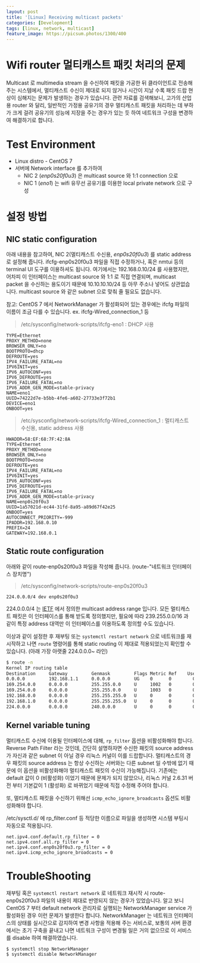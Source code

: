 ```yaml
---
layout: post
title: '[Linux] Receiving multicast packets'
categories: [Development]
tags: [linux, network, multicast]
feature_image: https://picsum.photos/1300/400
---
```

<!-- more -->
# Wifi router 멀티캐스트 패킷 처리의 문제
Multicast 로 multimedia stream 을 수신하여 패킷을 가공한 뒤 클라이언트로 전송해주는 시스템에서, 멀티캐스트 수신이 제대로 되지 않거나 시간이 지날 수록 패킷 드랍 현상이 심해지는 문제가 발생하는 경우가 있습니다. 관련 자료를 검색해보니, 고가의 산업용 router 와 달리, 일반적인 가정용 공유기의 경우 멀티캐스트 패킷을 처리하는 데 부하가 크게 걸려 공유기의 성능에 지장을 주는 경우가 있는 듯 하여 네트워크 구성을 변경하여 해결하기로 합니다.

# Test Environment
- Linux distro - CentOS 7
- 서버에 Network interface 를 추가하여
  - NIC 2 (_enp0s20f0u3_) 은 multicast source 와 1:1 connection 으로
  - NIC 1 (_eno1_) 는 wifi 유무선 공유기를 이용한 local private network 으로 구성

# 설정 방법

## NIC static configuration


아래 내용을 참고하여, NIC 2(멀티캐스트 수신용, _enp0s20f0u3_) 를 static address 로 설정해 줍니다. ifcfg-enp0s20f0u3 파일을 직접 수정하거나, 혹은 nmtui 등의 terminal UI 도구를 이용하셔도 됩니다. 여기에서는 192.168.0.10/24 를 사용했지만, 어차피 이 인터페이스는 multicast source 와 1:1 로 직접 연결되며, multicast packet 을 수신하는 용도이기 때문에 10.10.10.10/24 등 아무 주소나 넣어도 상관없습니다. multicast source 와 같은 subnet 으로 맞춰 줄 필요도 없습니다.

참고: CentOS 7 에서 NetworkManager 가 활성화되어 있는 경우에는 ifcfg 파일의 이름이 조금 다를 수 있습니다. ex. ifcfg-Wired_connection_1 등

> /etc/sysconfig/network-scripts/ifcfg-eno1 : DHCP 사용
```shell
TYPE=Ethernet
PROXY_METHOD=none
BROWSER_ONLY=no
BOOTPROTO=dhcp
DEFROUTE=yes
IPV4_FAILURE_FATAL=no
IPV6INIT=yes
IPV6_AUTOCONF=yes
IPV6_DEFROUTE=yes
IPV6_FAILURE_FATAL=no
IPV6_ADDR_GEN_MODE=stable-privacy
NAME=eno1
UUID=74222d7e-b5bb-4fe6-a602-27733e3f72b1
DEVICE=eno1
ONBOOT=yes
```
> /etc/sysconfig/network-scripts/ifcfg-Wired_connection_1 : 멀티캐스트 수신용, static address  사용
```shell
HWADDR=58:EF:68:7F:42:8A
TYPE=Ethernet
PROXY_METHOD=none
BROWSER_ONLY=no
BOOTPROTO=none
DEFROUTE=yes
IPV4_FAILURE_FATAL=no
IPV6INIT=yes
IPV6_AUTOCONF=yes
IPV6_DEFROUTE=yes
IPV6_FAILURE_FATAL=no
IPV6_ADDR_GEN_MODE=stable-privacy
NAME=enp0s20f0u3
UUID=1a57021d-ec44-31fd-8a95-a89d67f42e25
ONBOOT=yes
AUTOCONNECT_PRIORITY=-999
IPADDR=192.168.0.10
PREFIX=24
GATEWAY=192.168.0.1
```

## Static route configuration

아래와 같이 route-enp0s20f0u3 파일을 작성해 줍니다. (route-"네트워크 인터페이스 장치명")

> /etc/sysconfig/network-scripts/route-enp0s20f0u3

```
224.0.0.0/4 dev enp0s20f0u3
```
224.0.0.0/4 는 [IETF](ietf.org) 에서 정의한 multicast address range 입니다. 모든 멀티캐스트 패킷은 이 인터페이스를 통해 받도록 정의했지만, 필요에 따라 239.255.0.0/16 과 같이 특정 address 대역만 이 인터페이스를 이용하도록 정의할 수도 있습니다.

이상과 같이 설정한 후 재부팅 또는 `systemctl restart network` 으로 네트워크를 재시작하고 나면 `route` 명령어를 통해 static routing 이 제대로 적용되었는지 확인할 수 있습니다. (아래 가장 아랫줄 224.0.0.0~ 라인)

```zsh
$ route -n
Kernel IP routing table
Destination     Gateway         Genmask         Flags Metric Ref    Use Iface
0.0.0.0         192.168.1.1     0.0.0.0         UG    0      0        0 eno1
169.254.0.0     0.0.0.0         255.255.0.0     U     1002   0        0 eno1
169.254.0.0     0.0.0.0         255.255.0.0     U     1003   0        0 enp0s20f0u3
192.168.0.0     0.0.0.0         255.255.255.0   U     0      0        0 enp0s20f0u3
192.168.1.0     0.0.0.0         255.255.255.0   U     0      0        0 eno1
224.0.0.0       0.0.0.0         240.0.0.0       U     0      0        0 enp0s20f0u3
```

## Kernel variable tuning

멀티캐스트 수신에 이용될 인터페이스에 대해, `rp_filter` 옵션을 비활성화해야 합니다. Reverse Path Filter 라는 것인데, 간단히 설명하자면 수신한 패킷의 source address 가 자신과 같은 subnet 이 아닐 경우 리눅스 커널이 이를 드랍합니다. 멀티캐스트의 경우 패킷의 source address 는 항상 수신하는 서버와는 다른 subnet 일 수밖에 없기 때문에 이 옵션을 비활성화해야 멀티캐스트 패킷의 수신이 가능해집니다. 기존에는 default 값이 0 (비활성화) 이었기 때문에 문제가 되지 않았으나, 리눅스 커널 2.6.31 버전 부터 기본값이 1 (활성화) 로 바뀌었기 때문에 직접 수정해 주어야 합니다.

또, 멀티캐스트 패킷을 수신하기 위해선 `icmp_echo_ignore_broadcasts` 옵션도 비활성화해야 합니다.

/etc/sysctl.d/ 에 rp_filter.conf 등 적당한 이름으로 파일을 생성하면 시스템 부팅시 자동으로 적용됩니다.

```
net.ipv4.conf.default.rp_filter = 0
net.ipv4.conf.all.rp_filter = 0
net.ipv4.conf.enp0s20f0u3.rp_filter = 0
net.ipv4.icmp_echo_ignore_broadcasts = 0
```

# TroubleShooting

재부팅 혹은 `systemctl restart network` 로 네트워크 재시작 시 route-enp0s20f0u3 파일의 내용이 제대로 반영되지 않는 경우가 있었습니다. 알고 보니 CentOS 7 부터 default network 관리자로 실행되는 NetworkManager service 가 활성화된 경우 이런 문제가 발생한다 합니다. NetworkManager 는 네트워크 인터페이스의 상태를 실시간으로 감지하여 변경 사항을 적용해 주는 서비스로, 보통의 서버 환경에서는 초기 구축을 끝내고 나면 네트워크 구성이 변경될 일은 거의 없으므로 이 서비스를 disable 하여 해결하였습니다.

```shell
$ systemctl stop NetworkManager
$ systemctl disable NetworkManager
```
